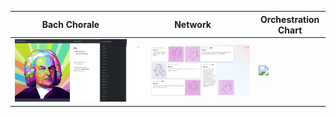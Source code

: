|Bach Chorale|Network|Orchestration Chart|
|---|---|---|
|<a href="https://bachorale.onrender.com/" target="_blank"><img src="https://github.com/matiasnm/bachChorale/blob/main/README.png"></img></a>|<a href="https://matiasnm.pythonanywhere.com/" target="_blank"><img src="https://github.com/matiasnm/network/blob/main/README.png"></img></a>|<a href="https://matiasnm.github.io/orchestrationChart/" target="_blank"><img src="https://github.com/matiasnm/orchestrationChart/blob/master/README.png"></img></a>|

<!--
## Hello!
- 🔭 I’m currently working on ...
- 🌱 I’m currently learning ...
- 👯 I’m looking to collaborate on ...
- 🤔 I’m looking for help with ...
- 💬 Ask me about ...
- 📫 How to reach me: ...
-->
